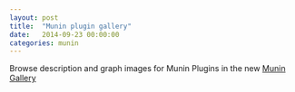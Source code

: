 ```yaml
---
layout: post
title:  "Munin plugin gallery"
date:   2014-09-23 00:00:00
categories: munin
---
```

Browse description and graph images for Munin Plugins in the new [Munin Gallery](http://gallery.munin-monitoring.org/)
